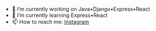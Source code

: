 

- 🔭 I’m currently working on Java•Django•Express•React
- 🌱 I’m currently learning Express•React
- 📫 How to reach me: [Instagram](https://www.instagram.com/yusuf.tekinx/)

